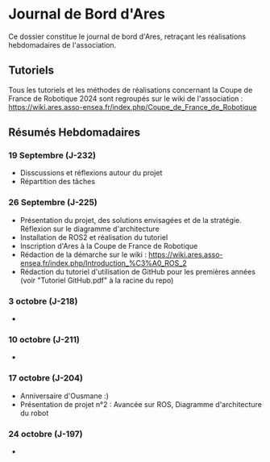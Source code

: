 # Journal de Bord d'Ares
Ce dossier constitue le journal de bord d'Ares, retraçant les réalisations hebdomadaires de l'association.
## Tutoriels
Tous les tutoriels et les méthodes de réalisations concernant la Coupe de France de Robotique 2024 sont regroupés sur le wiki de l'association : https://wiki.ares.asso-ensea.fr/index.php/Coupe_de_France_de_Robotique

## Résumés Hebdomadaires 
### 19 Septembre (J-232)
- Disscussions et réflexions autour du projet
- Répartition des tâches

### 26 Septembre (J-225)
- Présentation du projet, des solutions envisagées et de la stratégie. Réflexion sur le diagramme d'architecture
- Installation de ROS2 et réalisation du tutoriel
- Inscription d'Ares à la Coupe de France de Robotique
- Rédaction de la démarche sur le wiki : https://wiki.ares.asso-ensea.fr/index.php/Introduction_%C3%A0_ROS_2
- Rédaction du tutoriel d'utilisation de GitHub pour les premières années (voir "Tutoriel GitHub.pdf" à la racine du repo)

### 3 octobre (J-218)
-

### 10 octobre (J-211)
-

### 17 octobre (J-204)
- Anniversaire d'Ousmane :)
- Présentation de projet n°2 : Avancée sur ROS, Diagramme d'architecture du robot

### 24 octobre (J-197)
- 
